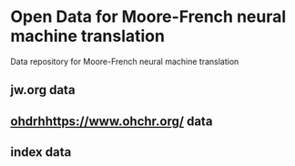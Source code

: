 # Open Data for Moore-French neural machine translation
Data repository for Moore-French neural machine translation

## jw.org data

## [ohdrh](https://www.ohchr.org/)https://www.ohchr.org/ data

## index data


